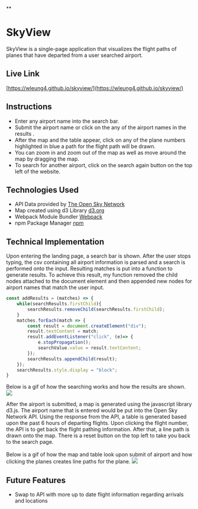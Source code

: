 <!-- **Background** 

SkyView is a website that allows users to search for flight information at a specific airport. Upon selecting an airport, users will be able to select a particular flight to see the current location of the flight and its path to the airport.

**Functionality**

In SkyView, users will be able to:

* **Search:** Search flights by airport.
* **View Map:** Visualize flights on the map around the airport.
* **Select Flight:** Highlight a particular flight on the map.
* **View Flight Details:** See specific details regarding the selected flight aircraft.

**Wireframes**

Below is a basic search page that allows a user to search for flights going to or departing from a specific airport.
![Basic Search Page](assets/search-wireframe.PNG)


Below is the main page of the website after utilizing the search feature. It includes a map, a search bar, and flights to choose from.
![Main Page](assets/main-wireframe.PNG)


Below is the main flight page of the website after selecting a flight from the previous main page. 
![Main Flight Page](assets/main-2-wireframe.PNG)


**Technologies**

* **OpenSky Network API:** API to fetch flight data
* **d3.js:** Library to create map and charts

**Implementation Timeline**

* Friday Morning & Weekend: Initial setup, familiarize with API and test API. Ensure working search functionality.
* Monday: Create basic website skeleton. Utilize d3.js library to create map.
* Tuesday: Ensure working flight information is displayed. Display of map onto website.
* Wednesday: Finishing touches to map.
* Thursday Morning: Last minute UI checks. -->

**<h1>SkyView</h1>
SkyView is a single-page application that visualizes the flight paths of planes that have departed from a user searched airport.

**<h2>Live Link</h2>**
[https://wleung4.github.io/skyview/](https://wleung4.github.io/skyview/)

<h2>Instructions</h2>

* Enter any airport name into the search bar.
* Submit the airport name or click on the any of the airport names in the results .
* After the map and the table appear, click on any of the plane numbers highlighted in blue a path for the flight path will be drawn.
* You can zoom in and zoom out of the map as well as move around the map by dragging the map.
* To search for another airport, click on the search again button on the top left of the website.

**<h2>Technologies Used</h2>**
* API Data provided by [The Open Sky Network](https://opensky-network.org)
* Map created using d3 Library [d3.org](https://d3js.org/) 
* Webpack Module Bundler [Webpack](https://webpack.js.org/)
* npm Package Manager [npm](https://www.npmjs.com/)

**<h2>Technical Implementation</h2>**
Upon entering the landing page, a search bar is shown. After the user stops typing, the csv containing all airport information is parsed and a search is performed onto the input. Resulting matches is put into a function to generate results. To achieve this result, my function removed the child nodes attached to the document element and then appended new nodes for airport names that match the user input. 

```javascript
const addResults = (matches) => {
	while(searchResults.firstChild){
		searchResults.removeChild(searchResults.firstChild);
	}
	matches.forEach(match => {
		const result = document.createElement("div");
		result.textContent = match;
		result.addEventListener("click", (e)=> {
			e.stopPropagation();
			searchValue.value = result.textContent;
		});
		searchResults.appendChild(result);
	});
	searchResults.style.display = "block";
}
```
Below is a gif of how the searching works and how the results are shown.
![](./assets/search-page.gif)

After the airport is submitted, a map is generated using the javascript library d3.js. The airport name that is entered would be put into the Open Sky Network API. Using the response from the API, a table is generated based upon the past 6 hours of departing flights. Upon clicking the flight number, the API is to get back the flight pathing information. After that, a line path is drawn onto the map. There is a reset button on the top left to take you back to the search page.<br>
<br>
Below is a gif of how the map and table look upon submit of airport and how clicking the planes creates line paths for the plane.
![](./assets/main-page.gif)

**<h2>Future Features </h2>**
* Swap to API with more up to date flight information regarding arrivals and locations

